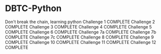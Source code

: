 # DBTC-Python
Don't break the chain, learning python
Challenge 1 COMPLETE
Challenge 2 COMPLETE
Challenge 3 COMPLETE
Challenge 4 COMPLETE
Challenge 5 COMPLETE
Challenge 6 COMPLETE
Challenge 7a COMPLETE
Challenge 7b COMPLETE
Challenge 7c COMPLETE
Challenge 8 COMPLETE
Challenge 9 COMPLETE
Challenge 10 COMPLETE
Challenge 11 COMPLETE
Challenge 12 COMPLETE
